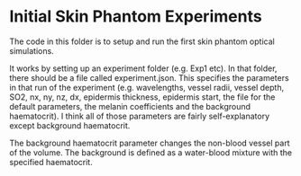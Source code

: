 # Initial Skin Phantom Experiments

The code in this folder is to setup and run the first skin phantom optical simulations. 

It works by setting up an experiment folder (e.g. Exp1 etc). In that folder, there should be a file called experiment.json. This specifies the parameters in that run of the experiment (e.g. wavelengths, vessel radii, vessel depth, SO2, nx, ny, nz, dx, epidermis thickness, epidermis start, the file for the default parameters, the melanin coefficients and the background haematocrit). I think all of those parameters are fairly self-explanatory except background haematocrit.

The background haematocrit parameter changes the non-blood vessel part of the volume. The background is defined as a water-blood mixture with the specified haematocrit.


